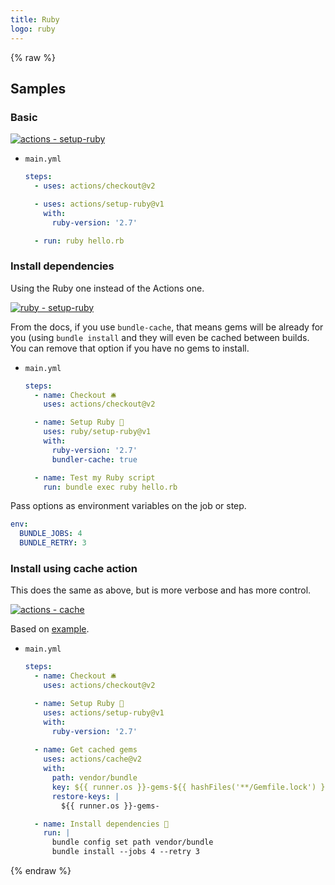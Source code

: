 ```yaml
---
title: Ruby
logo: ruby
---
```


{% raw %}


## Samples

### Basic

[![actions - setup-ruby](https://img.shields.io/static/v1?label=actions&message=setup-ruby&color=blue&logo=github)](https://github.com/actions/setup-ruby)

- `main.yml`
    ```yaml
    steps:
      - uses: actions/checkout@v2

      - uses: actions/setup-ruby@v1
        with:
          ruby-version: '2.7'

      - run: ruby hello.rb
    ```

### Install dependencies 

Using the Ruby one instead of the Actions one.

[![ruby - setup-ruby](https://img.shields.io/static/v1?label=ruby&message=setup-ruby&color=blue&logo=github)](https://github.com/ruby/setup-ruby)

From the docs, if you use `bundle-cache`, that means gems will be already for you (using `bundle install` and they will even be cached between builds. You can remove that option if you have no gems to install.

- `main.yml`
    ```yaml
    steps:
      - name: Checkout 🛎️
        uses: actions/checkout@v2

      - name: Setup Ruby 💎
        uses: ruby/setup-ruby@v1
        with:
          ruby-version: '2.7'
          bundler-cache: true

      - name: Test my Ruby script
        run: bundle exec ruby hello.rb
    ```

Pass options as environment variables on the job or step.

```yaml
env:
  BUNDLE_JOBS: 4
  BUNDLE_RETRY: 3
```

### Install using cache action

This does the same as above, but is more verbose and has more control.

[![actions - cache](https://img.shields.io/static/v1?label=actions&message=cache&color=blue&logo=github)](https://github.com/actions/cache)

Based on [example](https://github.com/actions/cache/blob/master/examples.md#ruby---bundler).

- `main.yml`
    ```yaml
    steps:
      - name: Checkout 🛎️
        uses: actions/checkout@v2
    
      - name: Setup Ruby 💎
        uses: actions/setup-ruby@v1
        with:
          ruby-version: '2.7'
          
      - name: Get cached gems
        uses: actions/cache@v2
        with:
          path: vendor/bundle
          key: ${{ runner.os }}-gems-${{ hashFiles('**/Gemfile.lock') }}
          restore-keys: |
            ${{ runner.os }}-gems-

      - name: Install dependencies 🔧
        run: |
          bundle config set path vendor/bundle
          bundle install --jobs 4 --retry 3
    ```

{% endraw %}
